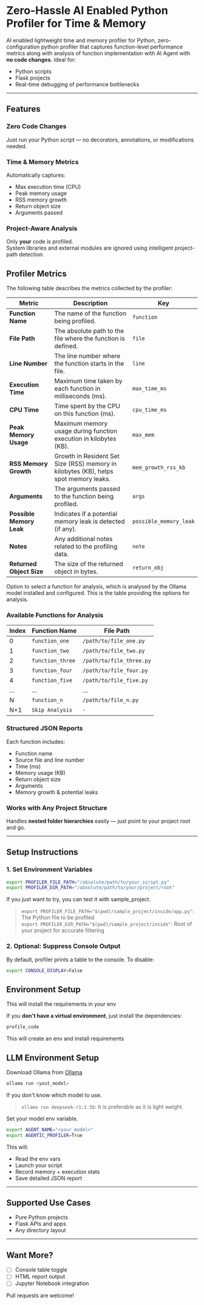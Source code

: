 # Zero-Hassle AI Enabled Python Profiler for Time & Memory

AI enabled lightweight time and memory profiler for Python, zero-configuration python profiler that captures function-level performance metrics along with analysis of function implementation with AI Agent with **no code changes**. Ideal for:

- Python scripts  
- Flask projects  
- Real-time debugging of performance bottlenecks  

---

## Features

### Zero Code Changes
Just run your Python script — no decorators, annotations, or modifications needed.

### Time & Memory Metrics
Automatically captures:
- Max execution time (CPU)
- Peak memory usage
- RSS memory growth
- Return object size
- Arguments passed

### Project-Aware Analysis
Only **your** code is profiled.  
System libraries and external modules are ignored using intelligent project-path detection.

## Profiler Metrics

The following table describes the metrics collected by the profiler:

| **Metric**               | **Description**                                                                                   | **Key**                           |
|--------------------------|---------------------------------------------------------------------------------------------------|-----------------------------------|
| **Function Name**         | The name of the function being profiled.                                                          | `function`                        |
| **File Path**             | The absolute path to the file where the function is defined.                                      | `file`                            |
| **Line Number**           | The line number where the function starts in the file.                                            | `line`                            |
| **Execution Time**        | Maximum time taken by each function in milliseconds (ms).                                         | `max_time_ms`                     |
| **CPU Time**              | Time spent by the CPU on this function (ms).                                                      | `cpu_time_ms`                     |
| **Peak Memory Usage**     | Maximum memory usage during function execution in kilobytes (KB).                                 | `max_mem`                         |
| **RSS Memory Growth**     | Growth in Resident Set Size (RSS) memory in kilobytes (KB), helps spot memory leaks.              | `mem_growth_rss_kb`               |
| **Arguments**             | The arguments passed to the function being profiled.                                              | `args`                            |
| **Possible Memory Leak**  | Indicates if a potential memory leak is detected (if any).                                        | `possible_memory_leak`            |
| **Notes**                 | Any additional notes related to the profiling data.                                               | `note`                            |
| **Returned Object Size**  | The size of the returned object in bytes.                                                         | `return_obj`                      |


Option to select a function for analysis, which is analysed by the Ollama model installed and configured.
This is the table providing the options for analysis.

### Available Functions for Analysis

| **Index** | **Function Name**     | **File Path**                    |
|-----------|------------------------|----------------------------------|
| 0         | `function_one`         | `/path/to/file_one.py`          |
| 1         | `function_two`         | `/path/to/file_two.py`          |
| 2         | `function_three`       | `/path/to/file_three.py`        |
| 3         | `function_four`        | `/path/to/file_four.py`         |
| 4         | `function_five`        | `/path/to/file_five.py`         |
| ...       | ...                    | ...                              |
| N         | `function_n`           | `/path/to/file_n.py`            |
| N+1       | `Skip Analysis`        | `-`                              |


### Structured JSON Reports
Each function includes:
- Function name
- Source file and line number
- Time (ms)
- Memory usage (KB)
- Return object size
- Arguments
- Memory growth & potential leaks

### Works with Any Project Structure
Handles **nested folder hierarchies** easily — just point to your project root and go.

---

## Setup Instructions

### 1. Set Environment Variables

```bash
export PROFILER_FILE_PATH="/absolute/path/to/your_script.py"
export PROFILER_DIR_PATH="/absolute/path/to/your/project/root"
```
If you just want to try, you can test it with sample_project. 
> `export PROFILER_FILE_PATH="$(pwd)/sample_project/inside/app.py"`: The Python file to be profiled  
> `export PROFILER_DIR_PATH="$(pwd)/sample_project/inside"`: Root of your project for accurate filtering

### 2. Optional: Suppress Console Output

By default, profiler prints a table to the console. To disable:

```bash
export CONSOLE_DISPLAY=False
```
## Environment Setup

This will install the requirements in your env

If you **don't have a virtual environment**, just install the dependencies:

```bash
profile_code
```

This will create an env and install requirements

## LLM Environment Setup

Download Ollama from 
[Ollama](https://ollama.com/)

```bash
ollama run <yout_model>
```
If you don't know which model to use. 
> `ollama run deepseek-r1:1.5b`: It is preferable as it is light weight. 

Set your model env variable.
```bash
export AGENT_NAME="<your_model>"
export AGENTIC_PROFILER=True
```

This will:
- Read the env vars
- Launch your script
- Record memory + execution stats
- Save detailed JSON report

---

## Supported Use Cases

- Pure Python projects
- Flask APIs and apps
- Any directory layout

---

## Want More?

- [ ] Console table toggle
- [ ] HTML report output
- [ ] Jupyter Notebook integration

Pull requests are welcome!

